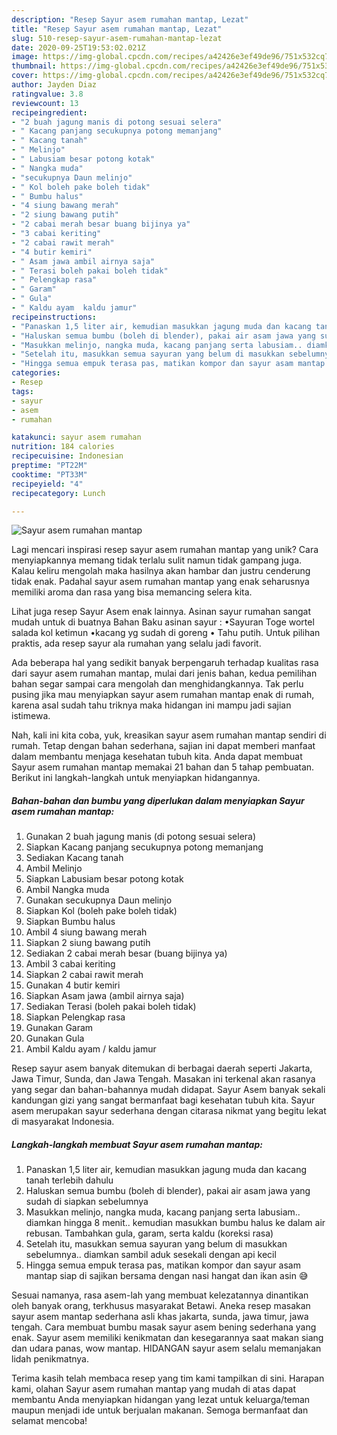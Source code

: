 ```yaml
---
description: "Resep Sayur asem rumahan mantap, Lezat"
title: "Resep Sayur asem rumahan mantap, Lezat"
slug: 510-resep-sayur-asem-rumahan-mantap-lezat
date: 2020-09-25T19:53:02.021Z
image: https://img-global.cpcdn.com/recipes/a42426e3ef49de96/751x532cq70/sayur-asem-rumahan-mantap-foto-resep-utama.jpg
thumbnail: https://img-global.cpcdn.com/recipes/a42426e3ef49de96/751x532cq70/sayur-asem-rumahan-mantap-foto-resep-utama.jpg
cover: https://img-global.cpcdn.com/recipes/a42426e3ef49de96/751x532cq70/sayur-asem-rumahan-mantap-foto-resep-utama.jpg
author: Jayden Diaz
ratingvalue: 3.8
reviewcount: 13
recipeingredient:
- "2 buah jagung manis di potong sesuai selera"
- " Kacang panjang secukupnya potong memanjang"
- " Kacang tanah"
- " Melinjo"
- " Labusiam besar potong kotak"
- " Nangka muda"
- "secukupnya Daun melinjo"
- " Kol boleh pake boleh tidak"
- " Bumbu halus"
- "4 siung bawang merah"
- "2 siung bawang putih"
- "2 cabai merah besar buang bijinya ya"
- "3 cabai keriting"
- "2 cabai rawit merah"
- "4 butir kemiri"
- " Asam jawa ambil airnya saja"
- " Terasi boleh pakai boleh tidak"
- " Pelengkap rasa"
- " Garam"
- " Gula"
- " Kaldu ayam  kaldu jamur"
recipeinstructions:
- "Panaskan 1,5 liter air, kemudian masukkan jagung muda dan kacang tanah terlebih dahulu"
- "Haluskan semua bumbu (boleh di blender), pakai air asam jawa yang sudah di siapkan sebelumnya"
- "Masukkan melinjo, nangka muda, kacang panjang serta labusiam.. diamkan hingga 8 menit.. kemudian masukkan bumbu halus ke dalam air rebusan. Tambahkan gula, garam, serta kaldu (koreksi rasa)"
- "Setelah itu, masukkan semua sayuran yang belum di masukkan sebelumnya.. diamkan sambil aduk sesekali dengan api kecil"
- "Hingga semua empuk terasa pas, matikan kompor dan sayur asam mantap siap di sajikan bersama dengan nasi hangat dan ikan asin 😅"
categories:
- Resep
tags:
- sayur
- asem
- rumahan

katakunci: sayur asem rumahan 
nutrition: 184 calories
recipecuisine: Indonesian
preptime: "PT22M"
cooktime: "PT33M"
recipeyield: "4"
recipecategory: Lunch

---
```



![Sayur asem rumahan mantap](https://img-global.cpcdn.com/recipes/a42426e3ef49de96/751x532cq70/sayur-asem-rumahan-mantap-foto-resep-utama.jpg)

Lagi mencari inspirasi resep sayur asem rumahan mantap yang unik? Cara menyiapkannya memang tidak terlalu sulit namun tidak gampang juga. Kalau keliru mengolah maka hasilnya akan hambar dan justru cenderung tidak enak. Padahal sayur asem rumahan mantap yang enak seharusnya memiliki aroma dan rasa yang bisa memancing selera kita.

Lihat juga resep Sayur Asem enak lainnya. Asinan sayur rumahan sangat mudah untuk di buatnya Bahan Baku asinan sayur : •Sayuran Toge wortel salada kol ketimun •kacang yg sudah di goreng • Tahu putih. Untuk pilihan praktis, ada resep sayur ala rumahan yang selalu jadi favorit.

Ada beberapa hal yang sedikit banyak berpengaruh terhadap kualitas rasa dari sayur asem rumahan mantap, mulai dari jenis bahan, kedua pemilihan bahan segar sampai cara mengolah dan menghidangkannya. Tak perlu pusing jika mau menyiapkan sayur asem rumahan mantap enak di rumah, karena asal sudah tahu triknya maka hidangan ini mampu jadi sajian istimewa.


Nah, kali ini kita coba, yuk, kreasikan sayur asem rumahan mantap sendiri di rumah. Tetap dengan bahan sederhana, sajian ini dapat memberi manfaat dalam membantu menjaga kesehatan tubuh kita. Anda dapat membuat Sayur asem rumahan mantap memakai 21 bahan dan 5 tahap pembuatan. Berikut ini langkah-langkah untuk menyiapkan hidangannya.

<!--inarticleads1-->

##### Bahan-bahan dan bumbu yang diperlukan dalam menyiapkan Sayur asem rumahan mantap:

1. Gunakan 2 buah jagung manis (di potong sesuai selera)
1. Siapkan  Kacang panjang secukupnya potong memanjang
1. Sediakan  Kacang tanah
1. Ambil  Melinjo
1. Siapkan  Labusiam besar potong kotak
1. Ambil  Nangka muda
1. Gunakan secukupnya Daun melinjo
1. Siapkan  Kol (boleh pake boleh tidak)
1. Siapkan  Bumbu halus
1. Ambil 4 siung bawang merah
1. Siapkan 2 siung bawang putih
1. Sediakan 2 cabai merah besar (buang bijinya ya)
1. Ambil 3 cabai keriting
1. Siapkan 2 cabai rawit merah
1. Gunakan 4 butir kemiri
1. Siapkan  Asam jawa (ambil airnya saja)
1. Sediakan  Terasi (boleh pakai boleh tidak)
1. Siapkan  Pelengkap rasa
1. Gunakan  Garam
1. Gunakan  Gula
1. Ambil  Kaldu ayam / kaldu jamur


Resep sayur asem banyak ditemukan di berbagai daerah seperti Jakarta, Jawa Timur, Sunda, dan Jawa Tengah. Masakan ini terkenal akan rasanya yang segar dan bahan-bahannya mudah didapat. Sayur Asem banyak sekali kandungan gizi yang sangat bermanfaat bagi kesehatan tubuh kita. Sayur asem merupakan sayur sederhana dengan citarasa nikmat yang begitu lekat di masyarakat Indonesia. 

<!--inarticleads2-->

##### Langkah-langkah membuat Sayur asem rumahan mantap:

1. Panaskan 1,5 liter air, kemudian masukkan jagung muda dan kacang tanah terlebih dahulu
1. Haluskan semua bumbu (boleh di blender), pakai air asam jawa yang sudah di siapkan sebelumnya
1. Masukkan melinjo, nangka muda, kacang panjang serta labusiam.. diamkan hingga 8 menit.. kemudian masukkan bumbu halus ke dalam air rebusan. Tambahkan gula, garam, serta kaldu (koreksi rasa)
1. Setelah itu, masukkan semua sayuran yang belum di masukkan sebelumnya.. diamkan sambil aduk sesekali dengan api kecil
1. Hingga semua empuk terasa pas, matikan kompor dan sayur asam mantap siap di sajikan bersama dengan nasi hangat dan ikan asin 😅


Sesuai namanya, rasa asem-lah yang membuat kelezatannya dinantikan oleh banyak orang, terkhusus masyarakat Betawi. Aneka resep masakan sayur asem mantap sederhana asli khas jakarta, sunda, jawa timur, jawa tengah. Cara membuat bumbu masak sayur asem bening sederhana yang enak. Sayur asem memiliki kenikmatan dan kesegarannya saat makan siang dan udara panas, wow mantap. HIDANGAN sayur asem selalu memanjakan lidah penikmatnya. 

Terima kasih telah membaca resep yang tim kami tampilkan di sini. Harapan kami, olahan Sayur asem rumahan mantap yang mudah di atas dapat membantu Anda menyiapkan hidangan yang lezat untuk keluarga/teman maupun menjadi ide untuk berjualan makanan. Semoga bermanfaat dan selamat mencoba!
